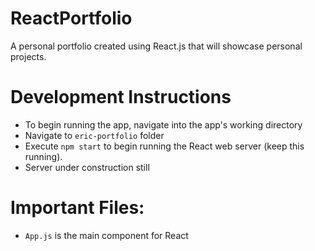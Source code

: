 # ReactPortfolio
 A personal portfolio created using React.js that will showcase personal projects.

# Development Instructions
- To begin running the app, navigate into the app's working directory
- Navigate to `eric-portfolio` folder
- Execute `npm start` to begin running the React web server (keep this running).
- Server under construction still

# Important Files:
- `App.js` is the main component for React
